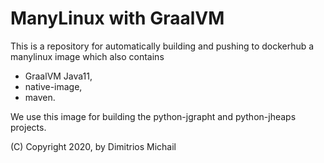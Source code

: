 # ManyLinux with GraalVM

This is a repository for automatically building and pushing to dockerhub a 
manylinux image which also contains

 * GraalVM Java11, 
 * native-image, 
 * maven.

We use this image for building the python-jgrapht and python-jheaps projects.

(C) Copyright 2020, by Dimitrios Michail

